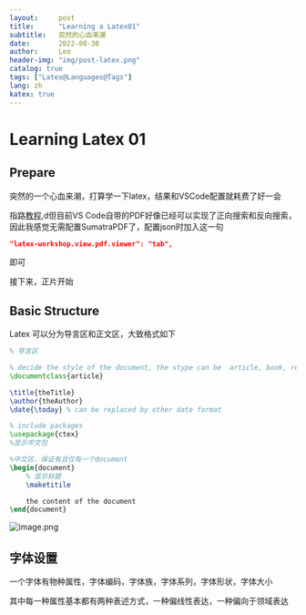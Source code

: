 ```yaml
---
layout:     post
title:      "Learning a Latex01"
subtitle:   突然的心血来潮
date:       2022-08-30
author:     Leo
header-img: "img/post-latex.png"
catalog: true
tags: ["Latex@Languages@Tags"]
lang: zh
katex: true
---
```


# Learning Latex 01

## Prepare 

突然的一个心血来潮，打算学一下latex，结果和VSCode配置就耗费了好一会

指路[教程](https://zhuanlan.zhihu.com/p/38178015),d但目前VS Code自带的PDF好像已经可以实现了正向搜索和反向搜索，因此我感觉无需配置SumatraPDF了，配置json时加入这一句

```json
"latex-workshop.view.pdf.viewer": "tab",
```

即可

接下来，正片开始

## Basic Structure

Latex 可以分为导言区和正文区，大致格式如下

```Latex
% 导言区

% decide the style of the document, the stype can be  article, book, report or letter
\documentclass{article} 

\title{theTitle}
\author{theAuthor}
\date{\today} % can be replaced by other date format

% include packages
\usepackage{ctex}
%显示中文包

%中文区，保证有且仅有一个document
\begin{document}
    % 显示标题
    \maketitile

    the content of the document
\end{document}
```

![image.png](https://pic7.58cdn.com.cn/nowater/webim/big/n_v2092df80458604cc7ba919e9a7fc91217.png)

## 字体设置

一个字体有物种属性，字体编码，字体族，字体系列，字体形状，字体大小

其中每一种属性基本都有两种表述方式，一种偏线性表达，一种偏向于领域表达


